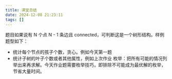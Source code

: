 ```yaml
---
title: 课堂总结
date: 2024-12-08 21:23:11
tags: []
---
```

题目如果说有 N 个点 N - 1 条边且 connected，可判断这是一个树形结构。样例题型如下：
- 统计每个节点的孩子个数，贪心。例如今天第一题
- 统计子树的叶子个数或者其他属性，例如上次作业
枚举：把所有可能的情况列举出来再求解。今天作业题需要枚举技巧，即排除不可能成为最优解的枚举，节省大量时间。
